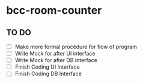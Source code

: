 # bcc-room-counter

## TO DO
- [ ] Make more formal procedure for flow of program
- [ ] Write Mock for after UI interface 
- [ ] Write Mock for after DB interface
- [ ] Finish Coding UI Interface
- [ ] Finish Coding DB Interface